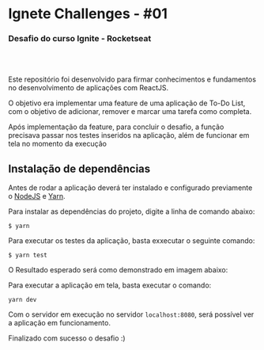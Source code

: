 # Ignete Challenges - #01
### Desafio do curso Ignite - Rocketseat
<br>
<br>
<p>
Este repositório foi desenvolvido para firmar conhecimentos e fundamentos no desenvolvimento de aplicações com ReactJS.

O objetivo era implementar uma feature de uma aplicação de To-Do List, com o objetivo de adicionar, remover e marcar uma tarefa como completa.
</p>

<p>Após implementação da feature, para concluir o desafio, a função precisava passar nos testes inseridos na aplicação, além de funcionar em tela no momento da execução
</p>

## Instalação de dependências
Antes de rodar a aplicação deverá ter instalado e configurado previamente o <a href="https://nodejs.org/en/">NodeJS</a> e <a href="https://yarnpkg.com/">Yarn</a>. 

Para instalar as dependências do projeto, digite a linha de comando abaixo:

`$ yarn`

Para executar os testes da aplicação, basta exxecutar o seguinte comando:

`$ yarn test`

O Resultado esperado será como demonstrado em imagem abaixo:



Para executar a aplicação em tela, basta executar o comando:

`yarn dev`

Com o servidor em execução no servidor `localhost:8080`, será possível ver a aplicação em funcionamento.

Finalizado com sucesso o desafio :)
